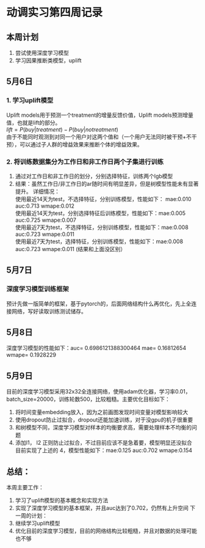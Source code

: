 # 动调实习第四周记录
## 本周计划
1. 尝试使用深度学习模型
2. 学习因果推断类模型，uplift
## 5月6日
### 1. 学习uplift模型
Uplift models用于预测一个treatment的增量反馈价值，Uplift models预测增量值，也就是lift的部分。<br>
$lift = P(buy | treatment)-P(buy | no treatment)$ <br>
由于不能同时观测到对同一个用户对这两个值和（一个用户无法同时被干预+不干预），可以通过子人群的增益效果来推断个体的增益效果。
### 2. 将训练数据集分为工作日和非工作日两个子集进行训练
1. 通过对工作日和非工作日的划分，分别选择特征，训练两个lgb模型
2. 结果：虽然工作日/非工作日的ar随时间有明显差异，但是树模型性能未有显著提升。
详细情况：<br>
使用最近14天为test，不选择特征，分别训练模型，性能如下： mae:0.010 auc:0.713 wmape:0.012 <br>
使用最近14天为test，分别选择特征后训练模型，性能如下：mae:0.005 auc:0.725 wmape:0.007 <br>
使用最近7天为test，不选择特征，分别训练模型，性能如下：mae:0.008 auc:0.723 wmape:0.011 <br>
使用最近7天为test，选择特征，分别训练模型，性能如下：mae:0.008 auc:0.723 wmape:0.011 (结果和上面没区别）<br>


## 5月7日
### 深度学习模型训练框架
预计先做一版简单的框架，基于pytorch的，后面网络结构什么再优化，先上全连接网络，写好读取训练测试储存。

## 5月8日
深度学习模型的性能如下：auc= 0.6986121388300464 mae= 0.16812654 wmape= 0.1928229

## 5月9日
目前的深度学习模型采用32x32全连接网络，使用adam优化器，学习率0.01，batch_size=20000，训练轮数500，比较粗糙。主要优化目标如下：<br>
1. 将时间变量embedding放入，因为之前画图发现时间变量对模型影响较大
2. 使用dropout防止过拟合，dropout还能加速训练，对于没gpu的机子很重要
3. 和树模型不同，深度学习模型对样本的均衡要求高，需要处理样本不均衡的问题
4. 添加l1， l2 正则防止过拟合，不过目前应该不是急着要，模型明显还没拟合
目前实现了上述的 4，模型性能如下：mae:0.125 auc:0.702 wmape:0.154

## 总结：
本周主要工作：<br>
1. 学习了uplift模型的基本概念和实现方法
2. 实现了深度学习模型的基本框架，并且auc达到了0.702，仍然有上升空间
下一周的计划：<br>
1. 继续学习uplift模型
2. 优化目前的深度学习模型，目前的网络结构比较粗糙，并且对数据的处理可能也不够